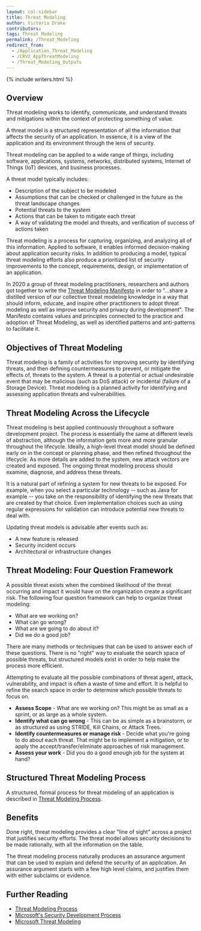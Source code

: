```yaml
---
layout: col-sidebar
title: Threat Modeling
author: Victoria Drake
contributors:
tags: Threat Modeling
permalink: /Threat_Modeling
redirect_from:
  - /Application_Threat_Modeling
  - /CRV2_AppThreatModeling
  - /Threat_Modeling_Outputs
---
```


{% include writers.html %}

## Overview

Threat modeling works to identify, communicate, and understand threats and mitigations within the context of protecting something of value.

A threat model is a structured representation of all the information that affects the security of an application. In essence, it is a view of the application and its environment through the lens of security.

Threat modeling can be applied to a wide range of things, including software, applications, systems, networks, distributed systems, Internet of Things (IoT) devices, and business processes.

A threat model typically includes:

- Description of the subject to be modeled
- Assumptions that can be checked or challenged in the future as the threat landscape changes
- Potential threats to the system
- Actions that can be taken to mitigate each threat
- A way of validating the model and threats, and verification of success of actions taken

Threat modeling is a process for capturing, organizing, and analyzing all of this information. Applied to software, it enables informed decision-making about application security risks. In addition to producing a model, typical threat modeling efforts also produce a prioritized list of security improvements to the concept, requirements, design, or implementation of an application.

In 2020 a group of threat modeling practitioners, researchers and authors got together to write the [Threat Modeling Manifesto](https://www.threatmodelingmanifesto.org/) in order to "...share a distilled version of our collective threat modeling knowledge in a way that should inform, educate, and inspire other practitioners to adopt threat modeling as well as improve security and privacy during development". The Manifesto contains values and principles connected to the practice and adoption of Threat Modeling, as well as identified patterns and anti-patterns to facilitate it.

## Objectives of Threat Modeling

Threat modeling is a family of activities for improving security by
identifying threats, and then defining
countermeasures to prevent, or mitigate the effects of, threats to the
system. A threat is a potential or actual undesirable event that may be
malicious (such as DoS attack) or incidental (failure of a Storage
Device). Threat modeling is a planned activity for identifying and
assessing application threats and vulnerabilities.

## Threat Modeling Across the Lifecycle

Threat modeling is best applied continuously throughout a software development project. The process is essentially the same at different levels of abstraction, although the information gets more and more granular throughout the lifecycle. Ideally, a high-level threat model should be defined early on in the concept or planning phase, and then refined throughout the lifecycle. As more details are added to the system, new attack vectors are created and exposed. The ongoing threat modeling process should examine, diagnose, and address these threats.

It is a natural part of refining a system for new threats to be exposed. For example, when you select a particular technology -- such as Java for example -- you take on the responsibility of identifying the new threats that are created by that choice. Even implementation choices such as using regular expressions for validation can introduce potential new threats to deal with.

Updating threat models is advisable after events such as:

- A new feature is released
- Security incident occurs
- Architectural or infrastructure changes

## Threat Modeling: Four Question Framework

A possible threat exists when the combined likelihood of the threat occurring and impact it would have on the organization create a significant risk. The following four question framework can help to organize threat modeling:

- What are we working on?
- What can go wrong?
- What are we going to do about it?
- Did we do a good job?

There are many methods or techniques that can be used to answer each of these questions. There is no "right" way to evaluate the search space of possible threats, but structured models exist in order to help make the process more efficient.

Attempting to evaluate all the possible combinations of threat agent, attack, vulnerability, and impact is often a waste of time and effort. It is helpful to refine the search space in order to determine which possible threats to focus on.

- **Assess Scope** - What are we working on? This might be as small as a sprint, or as large as a whole system.
- **Identify what can go wrong** - This can be as simple as a brainstorm, or as structured as using STRIDE, Kill Chains, or Attack Trees.
- **Identify countermeasures or manage risk** - Decide what you're going to do about each threat. That might be to implement a mitigation, or to apply the accept/transfer/eliminate approaches of risk management.
- **Assess your work** - Did you do a good enough job for the system at hand?

## Structured Threat Modeling Process

A structured, formal process for threat modeling of an application is described in [Threat Modeling Process](Threat_Modeling_Process.md).

## Benefits

Done right, threat modeling provides a clear "line of sight" across a project that justifies security efforts. The threat model allows security decisions to be made rationally, with all the information on the table.

The threat modeling process naturally produces an assurance argument that can be used to explain and defend the security of an application. An assurance argument starts with a few high level claims, and justifies them with either subclaims or evidence.

## Further Reading

- [Threat Modeling Process](Threat_Modeling_Process.md)
- [Microsoft's Security Development Process](https://www.microsoft.com/en-us/securityengineering/sdl)
- [Microsoft Threat Modeling](https://www.microsoft.com/en-us/securityengineering/sdl/threatmodeling)
